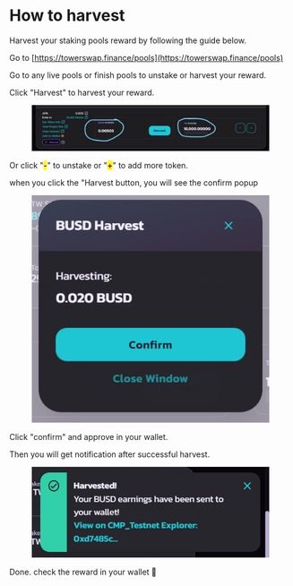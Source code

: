 # How to harvest

Harvest your staking pools reward by following the guide below.

Go to [https://towerswap.finance/pools](https://towerswap.finance/pools)

Go to any live pools or finish pools to unstake or harvest your reward.



Click "Harvest" to harvest your reward.

<figure><img src="../../.gitbook/assets/5 (2).png" alt=""><figcaption></figcaption></figure>

Or click "<mark style="color:purple;">**-**</mark>" to unstake or "<mark style="color:purple;">**+**</mark>" to add more token.

when you click the "Harvest button, you will see the confirm popup&#x20;

<figure><img src="../../.gitbook/assets/6.png" alt=""><figcaption></figcaption></figure>

Click "confirm" and approve in your wallet.

Then you will get notification after successful harvest.

<figure><img src="../../.gitbook/assets/7.png" alt=""><figcaption></figcaption></figure>

Done. check the reward in your wallet :tada:
